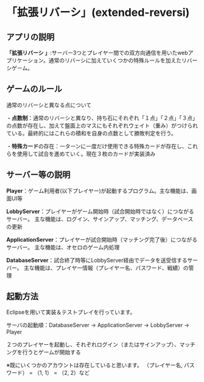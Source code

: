 # 「拡張リバーシ」(extended-reversi)
## アプリの説明
**「拡張リバーシ 」**:サーバー3つとプレイヤー間での双方向通信を用いたwebアプリケーション。通常のリバーシに加えていくつかの特殊ルールを加えたリバーシゲーム。
## ゲームのルール
通常のリバーシと異なる点について

・**点数制**：通常のリバーシと異なり、持ち石にそれぞれ「１点」「２点」「３点」の点数が存在し、加えて盤面上のマスにもそれぞれウェイト（重み）がつけられている。最終的にはこれらの積和を自身の点数として勝敗判定を行う。

・**特殊カード**の存在：一ターンに一度だけ使用できる特殊カードが存在し、これらを使用して試合を進めていく。現在３枚のカードが実装済み
## サーバー等の説明
**Player**：ゲーム利用者(以下プレイヤー)が起動するプログラム。主な機能は、画面UI等

**LobbyServer**：プレイヤーがゲーム開始時（試合開始時ではなく）につながるサーバー。
主な機能は、ログイン、サインアップ、マッチング、データベースの更新

**ApplicationServer**：プレイヤーが試合開始時（マッチング完了後）につながるサーバー。
主な機能は、オセロのゲーム内処理

**DatabaseServer**：試合終了時等にLobbyServer経由でデータを送受信するサーバー。
主な機能は、プレイヤー情報（プレイヤー名、パスワード、戦績）の管理

## 起動方法
Eclipseを用いて実装＆テストプレイを行っています。

サーバの起動順：DatabaseServer -> ApplicationServer -> LobbyServer -> Player

２つのプレイヤーを起動し、それぞれログイン（またはサインアップ）、マッチングを行うとゲームが開始する

※既にいくつかのアカウントは存在していると思います。 （プレイヤー名, パスワード） = （1, 1） = （2, 2）など
